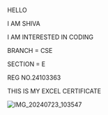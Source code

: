 
HELLO 

I AM SHIVA 

I AM INTERESTED IN CODING 

BRANCH = CSE

SECTION = E

REG NO.24103363

THIS IS MY EXCEL CERTIFICATE 

![IMG_20240723_103547](https://github.com/user-attachments/assets/8f0722e1-5fe9-4cbb-aa42-4ec90c8ccf30)
